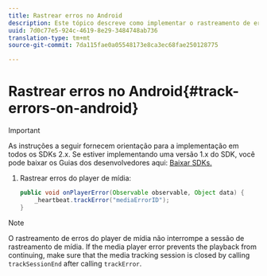 ```yaml
---
title: Rastrear erros no Android
description: Este tópico descreve como implementar o rastreamento de erros usando o SDK de mídia no Android.
uuid: 7d0c77e5-924c-4619-8e29-3484748ab736
translation-type: tm+mt
source-git-commit: 7da115fae0a05548173e8ca3ec68fae250128775

---
```



# Rastrear erros no Android{#track-errors-on-android}

>[!IMPORTANT]
>
>As instruções a seguir fornecem orientação para a implementação em todos os SDKs 2.x. Se estiver implementando uma versão 1.x do SDK, você pode baixar os Guias dos desenvolvedores aqui: [Baixar SDKs.](/help/sdk-implement/download-sdks.md)

1. Rastrear erros do player de mídia:

   ```java
   public void onPlayerError(Observable observable, Object data) {  
       _heartbeat.trackError("mediaErrorID"); 
   }
   ```

>[!NOTE]
>
>O rastreamento de erros do player de mídia não interrompe a sessão de rastreamento de mídia. If the media player error prevents the playback from continuing, make sure that the media tracking session is closed by calling `trackSessionEnd` after calling `trackError`.

